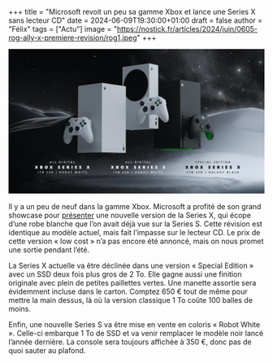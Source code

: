 +++
title = "Microsoft revoit un peu sa gamme Xbox et lance une Series X sans lecteur CD"
date = 2024-06-09T19:30:00+01:00
draft = false
author = "Félix"
tags = ["Actu"]
image = "https://nostick.fr/articles/2024/juin/0605-rog-ally-x-premiere-revision/rog1.jpeg"
+++ 

![La nouvelle gamme Xbox](seriesX2to.jpg)

Il y a un peu de neuf dans la gamme Xbox. Microsoft a profité de son grand showcase pour [présenter](https://news.xbox.com/en-us/2024/06/09/xbox-series-x-s-new-console-options/) une nouvelle version de la Series X, qui écope d’une robe blanche que l’on avait déjà vue sur la Series S. Cette révision est identique au modèle actuel, mais fait l’impasse sur le lecteur CD. Le prix de cette version « low cost » n’a pas encore été annoncé, mais on nous promet une sortie pendant l’été.

La Series X actuelle va être déclinée dans une version « Special Edition » avec un SSD deux fois plus gros de 2 To. Elle gagne aussi une finition originale avec plein de petites paillettes vertes. Une manette assortie sera évidemment incluse dans le carton. Comptez 650 € tout de même pour mettre la main dessus, là où la version classique 1 To coûte 100 balles de moins.

Enfin, une nouvelle Series S va être mise en vente en coloris « Robot White ». Celle-ci embarque 1 To de SSD et va venir remplacer le modèle noir lancé l’année dernière. La console sera toujours affichée à 350 €, donc pas de quoi sauter au plafond.